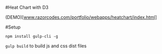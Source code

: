 #Heat Chart with D3

(DEMO)[www.razorcodes.com/portfolio/webapps/heatchart/index.html]

#Setup

`npm install gulp-cli -g`

`gulp build` to build js and css dist files
